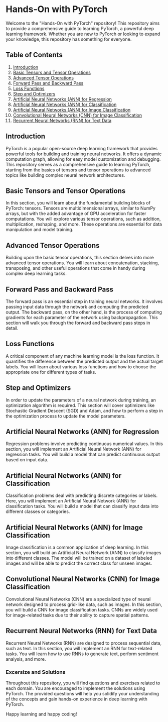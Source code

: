 # Hands-On with PyTorch

Welcome to the "Hands-On with PyTorch" repository! This repository aims to provide a comprehensive guide to learning PyTorch, a powerful deep learning framework. Whether you are new to PyTorch or looking to expand your knowledge, this repository has something for everyone.

## Table of Contents

1. [Introduction](#introduction)
2. [Basic Tensors and Tensor Operations](#basic-tensors-and-tensor-operations)
3. [Advanced Tensor Operations](#advanced-tensor-operations)
4. [Forward Pass and Backward Pass](#forward-pass-and-backward-pass)
5. [Loss Functions](#loss-functions)
6. [Step and Optimizers](#step-and-optimizers)
7. [Artificial Neural Networks (ANN) for Regression](#artificial-neural-networks-ann-for-regression)
8. [Artificial Neural Networks (ANN) for Classification](#artificial-neural-networks-ann-for-classification)
9. [Artificial Neural Networks (ANN) for Image Classification](#artificial-neural-networks-ann-for-image-classification)
10. [Convolutional Neural Networks (CNN) for Image Classification](#convolutional-neural-networks-cnn-for-image-classification)
11. [Recurrent Neural Networks (RNN) for Text Data](#recurrent-neural-networks-rnn-for-text)

## Introduction

PyTorch is a popular open-source deep learning framework that provides powerful tools for building and training neural networks. It offers a dynamic computation graph, allowing for easy model customization and debugging. This repository serves as a comprehensive guide to learning PyTorch, starting from the basics of tensors and tensor operations to advanced topics like building complex neural network architectures.

## Basic Tensors and Tensor Operations

In this section, you will learn about the fundamental building blocks of PyTorch: tensors. Tensors are multidimensional arrays, similar to NumPy arrays, but with the added advantage of GPU acceleration for faster computations. You will explore various tensor operations, such as addition, multiplication, reshaping, and more. These operations are essential for data manipulation and model training.

## Advanced Tensor Operations

Building upon the basic tensor operations, this section delves into more advanced tensor operations. You will learn about concatenation, stacking, transposing, and other useful operations that come in handy during complex deep learning tasks.

## Forward Pass and Backward Pass

The forward pass is an essential step in training neural networks. It involves passing input data through the network and computing the predicted output. The backward pass, on the other hand, is the process of computing gradients for each parameter of the network using backpropagation. This section will walk you through the forward and backward pass steps in detail.

## Loss Functions

A critical component of any machine learning model is the loss function. It quantifies the difference between the predicted output and the actual target labels. You will learn about various loss functions and how to choose the appropriate one for different types of tasks.

## Step and Optimizers

In order to update the parameters of a neural network during training, an optimization algorithm is required. This section will cover optimizers like Stochastic Gradient Descent (SGD) and Adam, and how to perform a step in the optimization process to update the model parameters.

## Artificial Neural Networks (ANN) for Regression

Regression problems involve predicting continuous numerical values. In this section, you will implement an Artificial Neural Network (ANN) for regression tasks. You will build a model that can predict continuous output based on input data.

## Artificial Neural Networks (ANN) for Classification

Classification problems deal with predicting discrete categories or labels. Here, you will implement an Artificial Neural Network (ANN) for classification tasks. You will build a model that can classify input data into different classes or categories.

## Artificial Neural Networks (ANN) for Image Classification

Image classification is a common application of deep learning. In this section, you will build an Artificial Neural Network (ANN) to classify images into different classes. The model will be trained on a dataset of labeled images and will be able to predict the correct class for unseen images.

## Convolutional Neural Networks (CNN) for Image Classification

Convolutional Neural Networks (CNN) are a specialized type of neural network designed to process grid-like data, such as images. In this section, you will build a CNN for image classification tasks. CNNs are widely used for image-related tasks due to their ability to capture spatial patterns.

## Recurrent Neural Networks (RNN) for Text Data

Recurrent Neural Networks (RNN) are designed to process sequential data, such as text. In this section, you will implement an RNN for text-related tasks. You will learn how to use RNNs to generate text, perform sentiment analysis, and more.

### Excersize and Solutions

Throughout this repository, you will find questions and exercises related to each domain. You are encouraged to implement the solutions using PyTorch. The provided questions will help you solidify your understanding of the concepts and gain hands-on experience in deep learning with PyTorch.



Happy learning and happy coding!